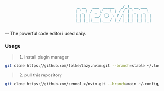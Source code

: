```md
                                 _ __   ___  _____   _(_)_ __ ___  
                                | '_ \ / _ \/ _ \ \ / / | '_ ` _ \ 
                                | | | |  __/ (_) \ V /| | | | | | |
                                |_| |_|\___|\___/ \_/ |_|_| |_| |_|
                                                                   
```
-- The powerful code editor i used daily.

### Usage

> 1. install plugin manager

```bash
git clone https://github.com/folke/lazy.nvim.git --branch=stable ~/.local/share/nvim/lazy/lazy.nvim

```

> 2. pull this repository

```bash
git clone https://github.com/zennolux/nvim.git --branch=main ~/.config/nvim

```
